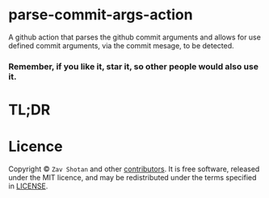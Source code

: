 # parse-commit-args-action

A github action that parses the github commit arguments and allows for use defined commit arguments, via the commit mesage, to be detected.

### Remember, if you like it, star it, so other people would also use it.

# TL;DR

# Licence

Copyright ©
`Zav Shotan` and other [contributors](../../graphs/contributors).
It is free software, released under the MIT licence, and may be redistributed under the terms specified in [LICENSE](LICENSE).
